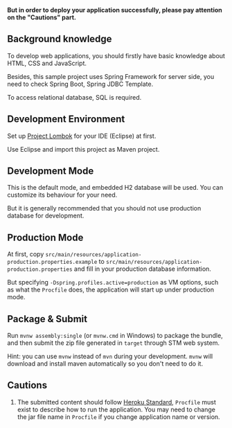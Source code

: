 **But in order to deploy your application successfully, please pay attention on the "Cautions" part.**

## Background knowledge

To develop web applications, you should firstly have basic knowledge about HTML, CSS and JavaScript.

Besides, this sample project uses Spring Framework for server side, you need to check Spring Boot, Spring JDBC Template.

To access relational database, SQL is required.

## Development Environment

Set up [Project Lombok](https://projectlombok.org/) for your IDE (Eclipse) at first.

Use Eclipse and import this project as Maven project.

## Development Mode

This is the default mode, and embedded H2 database will be used.
You can customize its behaviour for your need.

But it is generally recommended that you should not use production database for development.

## Production Mode

At first, copy `src/main/resources/application-production.properties.example` to `src/main/resources/application-production.properties` and fill in your production database information.

But specifying `-Dspring.profiles.active=production` as VM options, such as what the `Procfile` does, the application will start up under production mode.

## Package & Submit

Run `mvnw assembly:single` (or `mvnw.cmd` in Windows) to package the bundle, and then submit the zip file generated in `target` through STM web system.

Hint: you can use `mvnw` instead of `mvn` during your development. `mvnw` will download and install maven automatically so you don't need to do it.

## Cautions

1. The submitted content should follow [Heroku Standard](https://devcenter.heroku.com/articles/getting-started-with-java#define-a-procfile),
`Procfile` must exist to describe how to run the application. You may need to change the jar file name in `Procfile` if you change application name or version.
